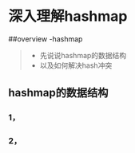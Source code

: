 # 深入理解hashmap

##overview -hashmap

> * 先说说hashmap的数据结构
> * 以及如何解决hash冲突

## hashmap的数据结构
### 1，
### 2，